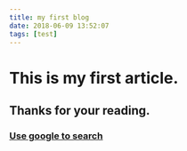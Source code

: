```yaml
---
title: my first blog
date: 2018-06-09 13:52:07
tags: [test]
---
```


# This is my first article.
## Thanks for your reading.
### [Use google to search](https://google.com/)
